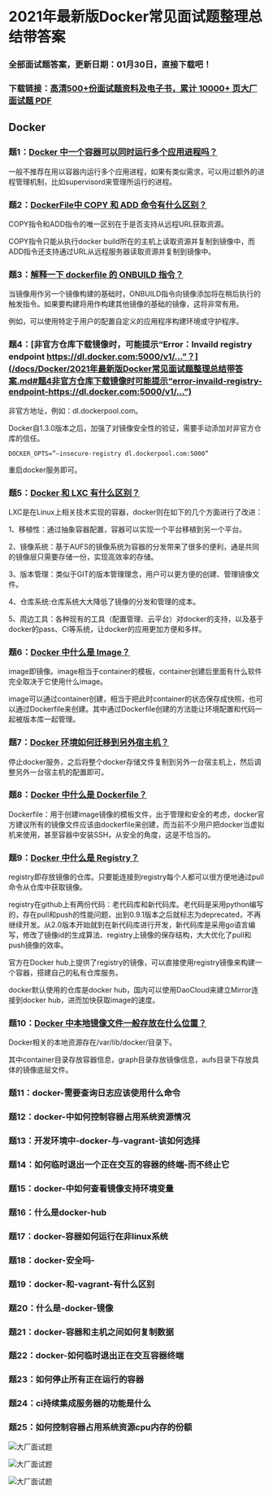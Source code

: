 # 2021年最新版Docker常见面试题整理总结带答案

### 全部面试题答案，更新日期：01月30日，直接下载吧！

### 下载链接：[高清500+份面试题资料及电子书，累计 10000+ 页大厂面试题  PDF](/docs/index.md)

## Docker

### 题1：[Docker 中一个容器可以同时运行多个应用进程吗？](/docs/Docker/2021年最新版Docker常见面试题整理总结带答案.md#题1docker-中一个容器可以同时运行多个应用进程吗)<br/>
一般不推荐在用以容器内运行多个应用进程，如果有类似需求，可以用过额外的进程管理机制，比如supervisord来管理所运行的进程。

### 题2：[DockerFile中 COPY 和 ADD 命令有什么区别？](/docs/Docker/2021年最新版Docker常见面试题整理总结带答案.md#题2dockerfile中-copy-和-add-命令有什么区别)<br/>
COPY指令和ADD指令的唯一区别在于是否支持从远程URL获取资源。

COPY指令只能从执行docker build所在的主机上读取资源并复制到镜像中，而ADD指令还支持通过URL从远程服务器读取资源并复制到镜像中。

### 题3：[解释一下 dockerfile 的 ONBUILD 指令？](/docs/Docker/2021年最新版Docker常见面试题整理总结带答案.md#题3解释一下-dockerfile-的-onbuild-指令)<br/>
当镜像用作另一个镜像构建的基础时，ONBUILD指令向镜像添加将在稍后执行的触发指令。如果要构建将用作构建其他镜像的基础的镜像，这将非常有用。

例如，可以使用特定于用户的配置自定义的应用程序构建环境或守护程序。

### 题4：[非官方仓库下载镜像时，可能提示“Error：Invaild registry endpoint https://dl.docker.com:5000/v1/…”？](/docs/Docker/2021年最新版Docker常见面试题整理总结带答案.md#题4非官方仓库下载镜像时可能提示“error-invaild-registry-endpoint-https://dl.docker.com:5000/v1/…”)<br/>
非官方地址，例如：dl.dockerpool.com。

Docker自1.3.0版本之后，加强了对镜像安全性的验证，需要手动添加对非官方仓库的信任。 

```shell
DOCKER_OPTS=”–insecure-registry dl.dockerpool.com:5000” 
```
重启docker服务即可。

### 题5：[Docker 和 LXC 有什么区别？](/docs/Docker/2021年最新版Docker常见面试题整理总结带答案.md#题5docker-和-lxc-有什么区别)<br/>
LXC是在Linux上相关技术实现的容器，docker则在如下的几个方面进行了改进：

1、移植性：通过抽象容器配置，容器可以实现一个平台移植到另一个平台。

2、镜像系统：基于AUFS的镜像系统为容器的分发带来了很多的便利，通是共同的镜像层只需要存储一份，实现高效率的存储。

3、版本管理：类似于GIT的版本管理理念，用户可以更方便的创建、管理镜像文件。

4、仓库系统:仓库系统大大降低了镜像的分发和管理的成本。

5、周边工具：各种现有的工具（配置管理、云平台）对docker的支持，以及基于docker的pass、Cl等系统，让docker的应用更加方便和多样。

### 题6：[Docker 中什么是 Image？](/docs/Docker/2021年最新版Docker常见面试题整理总结带答案.md#题6docker-中什么是-image)<br/>
image即镜像。image相当于container的模板，container创建后里面有什么软件完全取决于它使用什么image。

image可以通过container创建，相当于把此时container的状态保存成快照，也可以通过Dockerfile来创建。其中通过Dockerfile创建的方法能让环境配置和代码一起被版本库一起管理。

### 题7：[Docker 环境如何迁移到另外宿主机？](/docs/Docker/2021年最新版Docker常见面试题整理总结带答案.md#题7docker-环境如何迁移到另外宿主机)<br/>
停止docker服务，之后将整个docker存储文件复制到另外一台宿主机上，然后调整另外一台宿主机的配置即可。

### 题8：[Docker 中什么是 Dockerfile？](/docs/Docker/2021年最新版Docker常见面试题整理总结带答案.md#题8docker-中什么是-dockerfile)<br/>
Dockerfile：用于创建image镜像的模板文件，出于管理和安全的考虑，docker官方建议所有的镜像文件应该由dockerfile来创建，而当前不少用户把docker当虚拟机来使用，甚至容器中安装SSH，从安全的角度，这是不恰当的。

### 题9：[Docker 中什么是 Registry？](/docs/Docker/2021年最新版Docker常见面试题整理总结带答案.md#题9docker-中什么是-registry)<br/>
registry即存放镜像的仓库。只要能连接到registry每个人都可以很方便地通过pull命令从仓库中获取镜像。

registry在github上有两份代码：老代码库和新代码库。老代码是采用python编写的，存在pull和push的性能问题，出到0.9.1版本之后就标志为deprecated，不再继续开发。从2.0版本开始就到在新代码库进行开发，新代码库是采用go语言编写，修改了镜像id的生成算法、registry上镜像的保存结构，大大优化了pull和push镜像的效率。

官方在Docker hub上提供了registry的镜像，可以直接使用registry镜像来构建一个容器，搭建自己的私有仓库服务。

docker默认使用的仓库是docker hub，国内可以使用DaoCloud来建立Mirror连接到docker hub，进而加快获取image的速度。

### 题10：[Docker 中本地镜像文件一般存放在什么位置？](/docs/Docker/2021年最新版Docker常见面试题整理总结带答案.md#题10docker-中本地镜像文件一般存放在什么位置)<br/>
Docker相关的本地资源存在/var/lib/docker/目录下。

其中container目录存放容器信息，graph目录存放镜像信息，aufs目录下存放具体的镜像底层文件。

### 题11：docker-需要查询日志应该使用什么命令<br/>


### 题12：docker-中如何控制容器占用系统资源情况<br/>


### 题13：开发环境中-docker-与-vagrant-该如何选择<br/>


### 题14：如何临时退出一个正在交互的容器的终端-而不终止它<br/>


### 题15：docker-中如何查看镜像支持环境变量<br/>


### 题16：什么是docker-hub<br/>


### 题17：docker-容器如何运行在非linux系统<br/>


### 题18：docker-安全吗-<br/>


### 题19：docker-和-vagrant-有什么区别<br/>


### 题20：什么是-docker-镜像<br/>


### 题21：docker-容器和主机之间如何复制数据<br/>


### 题22：docker-如何临时退出正在交互容器终端<br/>


### 题23：如何停止所有正在运行的容器<br/>


### 题24：ci持续集成服务器的功能是什么<br/>


### 题25：如何控制容器占用系统资源cpu内存的份额<br/>


![大厂面试题](../../imgs/pages.jpg "Java精选")

![大厂面试题](../../imgs/pdfs.png "Java精选")

![大厂面试题](../../imgs/weixin.png "Java精选")